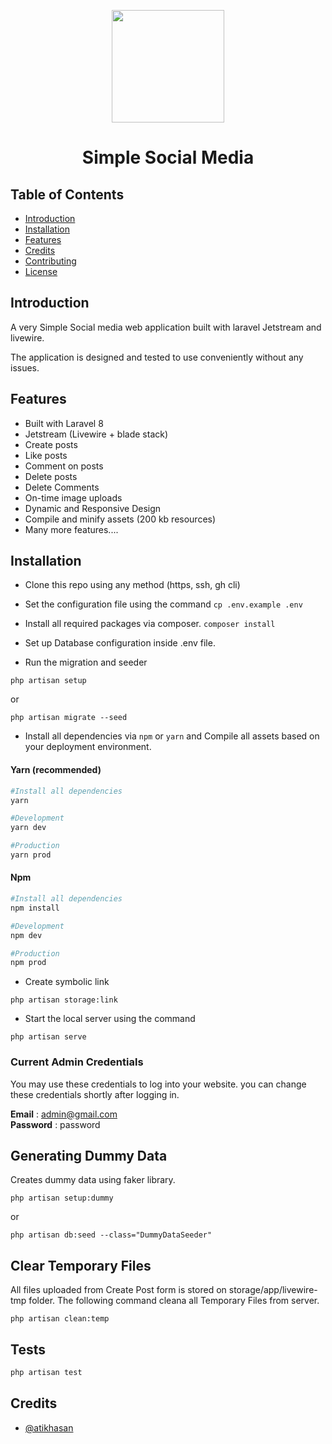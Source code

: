 <p align="center"><a href="https://social.sjcvaipur.in" target="_blank"><img src="https://i.ibb.co/7nDB1kD/Pics-Art-06-14-08-24-08.png" width="180"></a></p>

<h1 align="center">Simple Social Media</h1>


## Table of Contents 
- [Introduction](#introduction)
- [Installation](#installation)
- [Features](#features)
- [Credits](#credits)
- [Contributing](#contributing)
- [License](#license)

## Introduction

A very Simple Social media web application built with laravel Jetstream and livewire.

The application is designed and tested to use conveniently without any issues.

## Features

- Built with Laravel 8
- Jetstream (Livewire + blade stack)
- Create posts
- Like posts
- Comment on posts
- Delete posts
- Delete Comments
- On-time image uploads
- Dynamic and Responsive Design
- Compile and minify assets (200 kb resources)
- Many more features....

## Installation

- Clone this repo using any method (https, ssh, gh cli)

- Set the configuration file using the command 
``` cp .env.example .env ```

- Install all required packages via composer. ``` composer install ```

- Set up Database configuration inside .env file.

- Run the migration and seeder

```
php artisan setup
```
or
```
php artisan migrate --seed
```

- Install all dependencies via `npm` or `yarn` and Compile all assets based on your deployment environment. 

#### Yarn (recommended)
```bash
#Install all dependencies
yarn

#Development
yarn dev

#Production
yarn prod
```

#### Npm
```bash
#Install all dependencies
npm install

#Development
npm dev

#Production
npm prod
```

- Create symbolic link 
```
php artisan storage:link
```

- Start the local server using the command
```
php artisan serve
```

### Current Admin Credentials

You may use these credentials to log into your website. you can change these credentials shortly after logging in.

**Email** : admin@gmail.com<br>
**Password** : password


## Generating Dummy Data

Creates dummy data using faker library.
```
php artisan setup:dummy
```
or 
```
php artisan db:seed --class="DummyDataSeeder"
```

## Clear Temporary Files
All files uploaded from Create Post form is stored on storage/app/livewire-tmp folder. The following command cleana all Temporary Files from server.
```
php artisan clean:temp
```

## Tests

```bash
php artisan test
```
## Credits

- [@atikhasan](https://github.com/atik.hasan2090)

